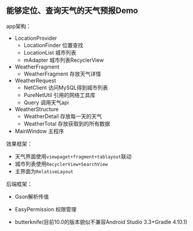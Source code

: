 ## 能够定位、查询天气的天气预报Demo

app架构：

- LocationProvider
  - LocationFinder 位置查找
  - LocationList 城市列表
  - mAdapter 城市列表RecyclerView
- WeatherFragment
  - WeatherFragment 存放天气详情
- WeatherRequest
  - NetClient 访问MySQL得到城市列表
  - PureNetUtil 引用的网络工具库
  - Query 调用天气api
- WeatherStructure
  - WeatherDetail 存放每一天的天气
  - WeatherTotal 存放获取到的所有数据
- MainWindow 主程序



效果框架：

- 天气界面使用```viewpaget+fragment+tablayout```联动
- 城市列表使用```RecyclerView+SearchView```
- 主界面为```RelativeLayout```

后端框架：

- Gson解析传值

- EasyPermission 权限管理

- butterknife(目前10.0的版本貌似不兼容Android Studio 3.3+Gradle 4.10.1)

